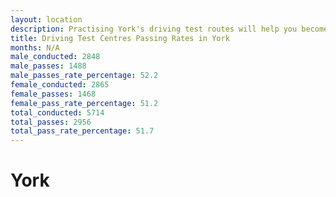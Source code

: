 ```yaml
---
layout: location
description: Practising York's driving test routes will help you become more confident in your gear-changing abilities.
title: Driving Test Centres Passing Rates in York
months: N/A
male_conducted: 2848
male_passes: 1488
male_passes_rate_percentage: 52.2
female_conducted: 2865
female_passes: 1468
female_pass_rate_percentage: 51.2
total_conducted: 5714
total_passes: 2956
total_pass_rate_percentage: 51.7
---
```


# York
